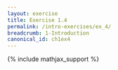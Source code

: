 ```yaml
---
layout: exercise
title: Exercise 1.4
permalink: /intro-exercises/ex_4/
breadcrumb: 1-Introduction
canonical_id: ch1ex4
---
```

{% include mathjax_support %}
